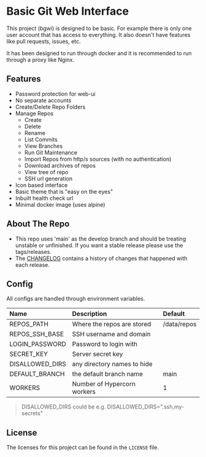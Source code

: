 # Basic Git Web Interface
This project (bgwi) is designed to be basic. For example there is only one user account that has access to everything. It also doesn't have features like pull requests, issues, etc.

It has been designed to run through docker and it is recommended to run through a proxy like Nginx.

## Features
- Password protection for web-ui
- No separate accounts
- Create/Delete Repo Folders
- Manage Repos
    - Create
    - Delete
    - Rename
    - List Commits
    - View Branches
    - Run Git Maintenance
    - Import Repos from http/s sources (with no authentication)
    - Download archives of repos
    - View tree of repo
    - SSH url generation
- Icon based interface
- Basic theme that is "easy on the eyes"
- Inbuilt health check url
- Minimal docker image (uses alpine)

## About The Repo
- This repo uses 'main' as the develop branch and should be treating unstable or unfinished. If you want a stable release please use the tags/releases.
- The [CHANGELOG](CHANGELOG.md) contains a history of changes that happened with each release.

## Config
All configs are handled through environment variables.

| Name            | Description                 | Default     |
|:----------------|:----------------------------|:------------|
| REPOS_PATH      | Where the repos are stored  | /data/repos |
| REPOS_SSH_BASE  | SSH username and domain     |             |
| LOGIN_PASSWORD  | Password to login with      |             |
| SECRET_KEY      | Server secret key           |             |
| DISALLOWED_DIRS | any directory names to hide |             |
| DEFAULT_BRANCH  | the default branch name     | main        |
| WORKERS         | Number of Hypercorn workers | 1           |

> DISALLOWED_DIRS could be e.g. DISALLOWED_DIRS=".ssh,my-secrets"

## License
The licenses for this project can be found in the `LICENSE` file.
